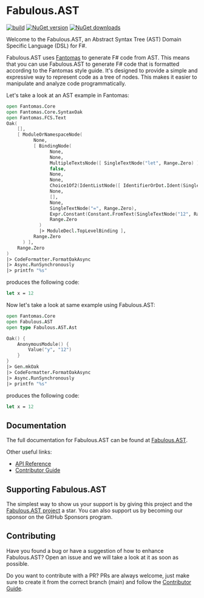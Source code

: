# Fabulous.AST
[![build](https://img.shields.io/github/actions/workflow/status/edgarfgp/Fabulous.AST/build.yml?branch=main)](https://github.com/edgarfgp/Fabulous.AST/actions/workflows/build.yml) [![NuGet version](https://img.shields.io/nuget/v/Fabulous.AST)](https://www.nuget.org/packages/Fabulous.AST) [![NuGet downloads](https://img.shields.io/nuget/dt/Fabulous.AST)](https://www.nuget.org/packages/Fabulous.AST)

Welcome to the Fabulous.AST, an Abstract Syntax Tree (AST) Domain Specific Language (DSL) for F#.

Fabulous.AST uses [Fantomas](https://fsprojects.github.io/fantomas/docs/end-users/GeneratingCode.html) to generate F# code from AST. This means that you can use Fabulous.AST to generate F# code that is formatted according to the Fantomas style guide. It's designed to provide a simple and expressive way to represent code as a tree of nodes. This makes it easier to manipulate and analyze code programmatically.

Let's take a look at an AST example in Fantomas:

```fsharp
open Fantomas.Core
open Fantomas.Core.SyntaxOak
open Fantomas.FCS.Text
Oak(
    [],
    [ ModuleOrNamespaceNode(
          None,
          [ BindingNode(
                None,
                None,
                MultipleTextsNode([ SingleTextNode("let", Range.Zero) ], Range.Zero),
                false,
                None,
                None,
                Choice1Of2(IdentListNode([ IdentifierOrDot.Ident(SingleTextNode("x", Range.Zero)) ], Range.Zero)),
                None,
                [],
                None,
                SingleTextNode("=", Range.Zero),
                Expr.Constant(Constant.FromText(SingleTextNode("12", Range.Zero))),
                Range.Zero
            )
            |> ModuleDecl.TopLevelBinding ],
          Range.Zero
      ) ],
    Range.Zero
)
|> CodeFormatter.FormatOakAsync
|> Async.RunSynchronously
|> printfn "%s"
```
produces the following code:

```fsharp
let x = 12
```

Now let's take a look at same example using Fabulous.AST:

```fsharp
open Fantomas.Core
open Fabulous.AST
open type Fabulous.AST.Ast

Oak() { 
    AnonymousModule() { 
        Value("y", "12") 
    }
}
|> Gen.mkOak
|> CodeFormatter.FormatOakAsync
|> Async.RunSynchronously
|> printfn "%s"
```
produces the following code:

```fsharp
let x = 12
```

## Documentation

The full documentation for Fabulous.AST can be found at [Fabulous.AST](https://edgarfgp.github.io/Fabulous.AST/).

Other useful links:
- [API Reference](https://edgarfgp.github.io/Fabulous.AST/reference/index.html)
- [Contributor Guide](CONTRIBUTING.md)

## Supporting Fabulous.AST

The simplest way to show us your support is by giving this project and the [Fabulous.AST project](https://github.com/edgarfgp/Fabulous.AST) a star.
You can also support us by becoming our sponsor on the GitHub Sponsors program.

## Contributing

Have you found a bug or have a suggestion of how to enhance Fabulous.AST? Open an issue and we will take a look at it as soon as possible.

Do you want to contribute with a PR? PRs are always welcome, just make sure to create it from the correct branch (main) and follow the [Contributor Guide](CONTRIBUTING.md).

